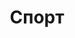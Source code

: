 ---
title: Спорт
description: Статьи посвященные спорту
image: "sport.jpg"
style:
    background: "#e7b01d"
    color: "#fff"
---